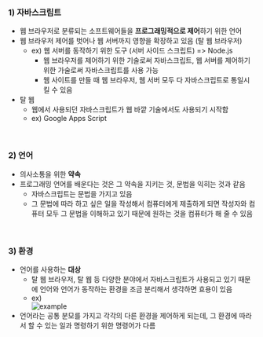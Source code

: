 ### **1) 자바스크립트**
- 웹 브라우저로 분류되는 소프트웨어들을 **프로그래밍적으로 제어**하기 위한 언어
- 웹 브라우저 제어를 벗어나 웹 서버까지 영향을 확장하고 있음 (탈 웹 브라우저)
    - ex) 웹 서버를 동작하기 위한 도구 (서버 사이드 스크립트) => Node.js
        - 웹 브라우저를 제어하기 위한 기술로써 자바스크립트, 웹 서버를 제어하기 위한 가술로써 자바스크립트를 사용 가능
        - 웹 사이트를 만들 때 웹 브라우저, 웹 서버 모두 다 자바스크립트로 통일시킬 수 있음
- 탈 웹
    - 웹에서 사용되던 자바스크립트가 웹 바깥 기술에서도 사용되기 시작함
    - ex) Google Apps Script

<br>

### **2) 언어**
- 의사소통을 위한 **약속**
- 프로그래밍 언어를 배운다는 것은 그 약속을 지키는 것, 문법을 익히는 것과 같음
    - 자바스크립트는 문법을 가지고 있음
    - 그 문법에 따라 하고 싶은 일을 작성해서 컴퓨터에게 제출하게 되면 작성자와 컴퓨터 모두 그 문법을 이해하고 있기 때문에 원하는 것을 컴퓨터가 해 줄 수 있음

<br>

### **3) 환경**
- 언어를 사용하는 **대상**
    - 탈 웹 브라우저, 탈 웹 등 다양한 분야에서 자바스크립트가 사용되고 있기 때문에 언어와 언어가 동작하는 환경을 조금 분리해서 생각하면 효용이 있음
    - ex) <br>
      ![example](https://img1.daumcdn.net/thumb/R1280x0/?scode=mtistory2&fname=https%3A%2F%2Fblog.kakaocdn.net%2Fdn%2FbhqLle%2FbtqZ1KEVzti%2F3b2DNieXoLjUt4pkWlj8q0%2Fimg.png)
- 언어라는 공통 분모를 가지고 각각의 다른 환경을 제어하게 되는데, 그 환경에 따라서 할 수 있는 일과 명령하기 위한 명령어가 다름